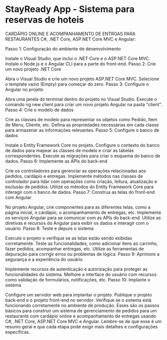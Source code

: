 # StayReady App - Sistema para reservas de hoteis

CARDÁPIO ONLINE E ACOMPANHAMENTO DE ENTRGAS PARA RESTAURANTES C#, .NET Core, ASP.NET Core MVC e Angular:

Passo 1: Configuração do ambiente de desenvolvimento

Instale o Visual Studio, que inclui o .NET Core e o ASP.NET Core MVC.
Instale o Node.js e o Angular CLI para a parte do front-end.
Passo 2: Crie um novo projeto .NET Core

Abra o Visual Studio e crie um novo projeto ASP.NET Core MVC.
Selecione o template vazio (Empty) para começar do zero.
Passo 3: Configure o Angular no projeto

Abra uma janela do terminal dentro do projeto no Visual Studio.
Execute o comando ng new client para criar um novo projeto Angular na pasta "client".
Passo 4: Crie o modelo de dados

Crie as classes de modelo para representar os objetos como Pedido, Item de Menu, Cliente, etc.
Defina as propriedades necessárias em cada classe para armazenar as informações relevantes.
Passo 5: Configure o banco de dados

Instale o Entity Framework Core no projeto.
Configure o contexto do banco de dados para mapear as classes de modelo e criar as tabelas correspondentes.
Execute as migrações para criar o esquema do banco de dados.
Passo 6: Implemente as APIs do back-end

Crie os controladores para gerenciar as operações relacionadas aos pedidos, cardápio e entregas.
Implemente métodos nas classes de controlador para lidar com operações como criação, leitura, atualização e exclusão de pedidos.
Utilize os métodos do Entity Framework Core para interagir com o banco de dados.
Passo 7: Construa as telas do front-end com Angular

No projeto Angular, crie componentes para as diferentes telas, como a página inicial, o cardápio, o acompanhamento de entregas, etc.
Implemente os serviços Angular para se comunicar com as APIs do back-end.
Utilize as diretivas e recursos do Angular para exibir os dados e interagir com o usuário.
Passo 8: Teste e depure o sistema

Execute o projeto e verifique se as telas estão sendo exibidas corretamente.
Teste as funcionalidades, como adicionar itens ao carrinho, fazer pedidos, acompanhar entregas, etc.
Utilize as ferramentas de depuração para corrigir erros ou problemas de lógica.
Passo 9: Aprimore a segurança e a experiência do usuário

Implemente recursos de autenticação e autorização para proteger as funcionalidades do sistema.
Melhore a interface do usuário com recursos como validação de formulários, notificações, etc.
Passo 10: Implante o sistema

Configure um servidor web para implantar o projeto.
Publique o projeto back-end e o projeto front-end no servidor.
Verifique se o sistema está funcionando corretamente no ambiente de produção.
Esses são os passos básicos para construir um sistema de gerenciamento de pedidos para um restaurante com cardápio online e acompanhamento de entregas usando C#, .NET Core, ASP.NET Core MVC e Angular. Lembre-se de que esse é um resumo geral e que cada etapa pode exigir mais detalhes e configurações específicas.
